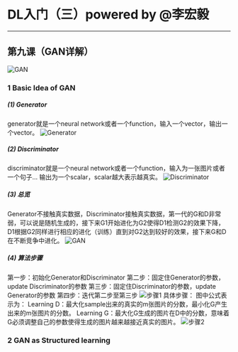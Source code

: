 <script type="text/javascript" src="http://cdn.mathjax.org/mathjax/latest/MathJax.js?config=default"></script>
# DL入门（三）powered by @李宏毅

-----------------------------------

## 第九课（GAN详解）
![GAN](https://img-blog.csdnimg.cn/20190406212906709.png)
### 1 Basic Idea of GAN
##### (1) Generator
generator就是一个neural network或者一个function，输入一个vector，输出一个vector。
![Generator](https://img-blog.csdnimg.cn/2019040621314569.png)
##### (2) Discriminator
discriminator就是一个neural network或者一个function，输入为一张图片或者一个句子...
输出为一个scalar，scalar越大表示越真实。
![Discriminator](https://img-blog.csdnimg.cn/2019040621365838.png?x-oss-process=image/watermark,type_ZmFuZ3poZW5naGVpdGk,shadow_10,text_aHR0cHM6Ly9ibG9nLmNzZG4ubmV0L0FuZHlWaWt5,size_16,color_FFFFFF,t_70)
##### (3) 总览
Generator不接触真实数据，Discriminator接触真实数据，第一代的G和D非常弱，可以说是随机生成的，接下来G1开始进化为G2使得D1检测G2的效果下降，D1根据G2同样进行相应的进化（训练）直到对G2达到较好的效果，接下来G和D在不断竞争中进化。
![GAN](https://img-blog.csdnimg.cn/20190406215352857.png?x-oss-process=image/watermark,type_ZmFuZ3poZW5naGVpdGk,shadow_10,text_aHR0cHM6Ly9ibG9nLmNzZG4ubmV0L0FuZHlWaWt5,size_16,color_FFFFFF,t_70)
##### (4) 算法步骤
第一步：初始化Generator和Discriminator
第二步：固定住Generator的参数，update Discriminator的参数
第三步：固定住Discriminator的参数，update Generator的参数
第四步：迭代第二步至第三步
![步骤1](https://img-blog.csdnimg.cn/20190406220712407.png?x-oss-process=image/watermark,type_ZmFuZ3poZW5naGVpdGk,shadow_10,text_aHR0cHM6Ly9ibG9nLmNzZG4ubmV0L0FuZHlWaWt5,size_16,color_FFFFFF,t_70)
具体步骤：
图中公式表示为：
Learning D：最大化sample出来的真实的m张图片的分数，最小化G产生出来的m张图片的分数。
Learning G：最大化G生成的图片在D中的分数，意味着G必须调整自己的参数使得生成的图片越来越接近真实的图片。
![步骤2](https://img-blog.csdnimg.cn/20190406220725999.png?x-oss-process=image/watermark,type_ZmFuZ3poZW5naGVpdGk,shadow_10,text_aHR0cHM6Ly9ibG9nLmNzZG4ubmV0L0FuZHlWaWt5,size_16,color_FFFFFF,t_70)

### 2 GAN as Structured learning